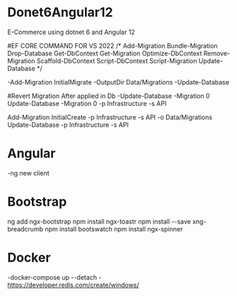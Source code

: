 # Donet6Angular12
E-Commerce using dotnet 6 and Angular 12


#EF CORE COMMAND FOR VS 2022
/*
    Add-Migration
    Bundle-Migration
    Drop-Database
    Get-DbContext
    Get-Migration
    Optimize-DbContext
    Remove-Migration
    Scaffold-DbContext
    Script-DbContext
    Script-Migration
    Update-Database */
	
-Add-Migration InitialMigrate -OutputDir Data/Migrations
-Update-Database

#Revert Migration After applied in Db
-Update-Database -Migration 0
Update-Database -Migration 0 -p Infrastructure -s API

Add-Migration InitialCreate -p Infrastructure -s API -o Data/Migrations
Update-Database -p Infrastructure -s API 


# Angular
-ng new client

# Bootstrap
ng add ngx-bootstrap
npm install ngx-toastr
npm install --save xng-breadcrumb
npm install bootswatch
npm install ngx-spinner

# Docker
-docker-compose up --detach
-https://developer.redis.com/create/windows/




